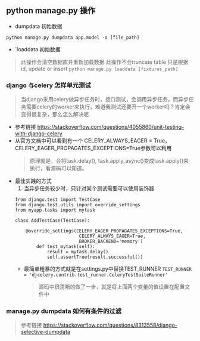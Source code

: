 ## python manage.py 操作

- dumpdata 初始数据 

`python manage.py dumpdata app.model -o [file_path]`

-  `loaddata 初始数据 
> 此操作会清空数据库并重新加载数据
> 此操作不会truncate table 只是根据id, update or insert
`python manage.py loaddata [fixtures_path]`

### django 与celery 怎样单元测试
> 当django采用celery做异步任务时，接口测试，会调用异步任务，而异步任务需要celery的worker来执行，难道我测试还要开一个worker吗？肯定会变得很复杂，那么怎么解决呢

- 参考链接 https://stackoverflow.com/questions/4055860/unit-testing-with-django-celery
- 从官方文档中可以看到有一个 CELERY_ALWAYS_EAGER = True， CELERY_EAGER_PROPAGATES_EXCEPTIONS=True参数可以利用
  > 原理就是，会将task.delay(), task.apply_async()变成task.apply()来执行，看源码可以知道。
- 最佳实践的方式
    1. 当异步任务较少时，只针对某个测试需要可以使用装饰器
    ```
    from django.test import TestCase
    from django.test.utils import override_settings
    from myapp.tasks import mytask

    class AddTestCase(TestCase):

        @override_settings(CELERY_EAGER_PROPAGATES_EXCEPTIONS=True,
                            CELERY_ALWAYS_EAGER=True,
                            BROKER_BACKEND='memory')
            def test_mytask(self):
                result = mytask.delay()
                self.assertTrue(result.successful())

    ```
    - 最简单粗暴的方式就是在settings.py中替换TEST_RUNNER
    `TEST_RUNNER = 'djcelery.contrib.test_runner.CeleryTestSuiteRunner'`
      > 源码中很清晰的做了一步，就是将上面两个变量的值设置在配置文件中


### manage.py dumpdata 如何有条件的过滤
> 参考链接 https://stackoverflow.com/questions/8313558/django-selective-dumpdata
